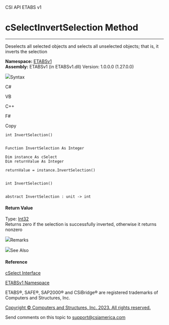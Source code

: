 ﻿

CSI API ETABS v1

# cSelectInvertSelection Method  
  
---  
  
Deselects all selected objects and selects all unselected objects; that is, it
inverts the selection

**Namespace:** [ETABSv1](2780f1b8-2033-5289-2298-1cdb2a7508d9.htm)  
**Assembly:** ETABSv1 (in ETABSv1.dll) Version: 1.0.0.0 (1.27.0.0)

![](../icons/SectionExpanded.png)Syntax

C#

VB

C++

F#

Copy

    
    
    int InvertSelection()
    
    
    Function InvertSelection As Integer
    
    Dim instance As cSelect
    Dim returnValue As Integer
    
    returnValue = instance.InvertSelection()
    
    
    int InvertSelection()
    
    
    abstract InvertSelection : unit -> int 
    

#### Return Value

Type: [Int32](https://docs.microsoft.com/dotnet/api/system.int32)  
Returns zero if the selection is successfully inverted, otherwise it returns
nonzero

![](../icons/SectionExpanded.png)Remarks

![](../icons/SectionExpanded.png)See Also

#### Reference

[cSelect Interface](2acbe9e9-0b14-af63-ad0e-30aff46bf8f7.htm)

[ETABSv1 Namespace](2780f1b8-2033-5289-2298-1cdb2a7508d9.htm)

ETABS®, SAFE®, SAP2000® and CSiBridge® are registered trademarks of Computers
and Structures, Inc.  

[Copyright © Computers and Structures, Inc. 2023. All rights
reserved.](http://www.csiamerica.com)

Send comments on this topic to
[support@csiamerica.com](mailto:support%40csiamerica.com?Subject=CSI%20API%20ETABS%20v1)

